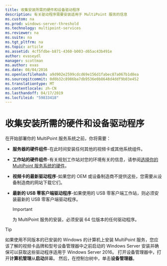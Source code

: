 ```yaml
---
title: 收集安装所需的硬件和设备驱动程序
description: 有关驱动程序需要安装适用于 MultiPoint 服务的信息
ms.custom: na
ms.prod: windows-server-threshold
ms.technology: multipoint-services
ms.reviewer: na
ms.suite: na
ms.tgt_pltfrm: na
ms.topic: article
ms.assetid: 4cf5fdbe-b871-4360-b003-d65ac43b491e
author: evaseydl
manager: scottman
ms.author: evas
ms.date: 08/04/2016
ms.openlocfilehash: a9d902e2599cdcd69e156d1fabec87a067b1d8ea
ms.sourcegitcommit: 0d0b32c8986ba7db9536e0b8648d4ddf9b03e452
ms.translationtype: MT
ms.contentlocale: zh-CN
ms.lasthandoff: 04/17/2019
ms.locfileid: "59833418"
---
```

# <a name="collect-hardware-and-device-drivers-needed-for-the-installation"></a>收集安装所需的硬件和设备驱动程序
在开始部署你的 MultiPoint 服务系统之前，你将需要：  
  
-   **服务器的硬件组件**-在此时间安装任何其他的视频卡或其他系统组件。  
  
-   **工作站的硬件组件**-有关规划工作站对您的环境有关的信息，请参阅[选择你的 MultiPoint 服务系统的硬件](Selecting-Hardware-for-Your-MultiPoint-services-System.md)。
-   **视频卡的最新驱动程序**-如果您的 OEM 或设备制造商不提供这些，您需要从设备制造商的网站下载它们。  
  
-   **最新的 USB 零客户端驱动程序**-如果使用的 USB 零客户端工作站，则必须安装最新的 USB 零客户端驱动程序。  
  
    > [!IMPORTANT]  
    > 为 MultiPoint 服务的安装，必须安装 64 位版本的任何驱动程序。  
  
> [!TIP]  
> 如果使用不同版本的已安装的 Windows 的计算机上安装 MultiPoint 服务，您应该了解的视频卡品牌和型号设备管理器中之前启动的 Windows Server 安装并确保可以获取这些驱动程序适用于 Windows Server 2016。 打开设备管理器中，打开**计算机管理**从**启动**屏幕。 然后，在控制台树中，单击**设备管理器**。